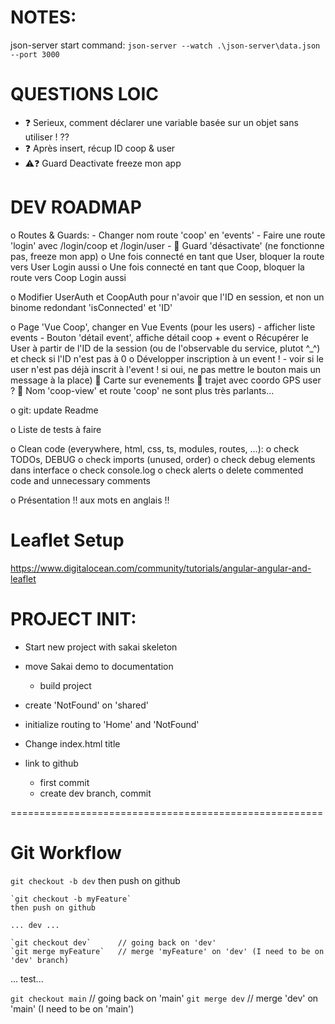 # NOTES:
json-server start command:
`json-server --watch .\json-server\data.json --port 3000`


# QUESTIONS LOIC
- ❓ Serieux, comment déclarer une variable basée sur un objet sans utiliser ! ??
- ❓ Après insert, récup ID coop & user
- ⚠️❓ Guard Deactivate freeze mon app


# DEV ROADMAP
o Routes & Guards: 
	- Changer nom route 'coop' en 'events'
	- Faire une route 'login' avec /login/coop et /login/user
		- 🐛 Guard 'désactivate' (ne fonctionne pas, freeze mon app) 
		o Une fois connecté en tant que User, bloquer la route vers User Login aussi
		o Une fois connecté en tant que Coop, bloquer la route vers Coop Login aussi

o Modifier UserAuth et CoopAuth pour n'avoir que l'ID en session, et non un binome redondant 'isConnected' et 'ID'

o Page 'Vue Coop', changer en Vue Events (pour les users)
	- afficher liste events
	- Bouton 'détail event', affiche détail coop + event
	o Récupérer le User à partir de l'ID de la session (ou de l'observable du service, plutot ^_^) et check si l'ID n'est pas à 0
	o Développer inscription à un event !
		- voir si le user n'est pas déjà inscrit à l'event ! si oui, ne pas mettre le bouton mais un message à la place)
	🙏 Carte sur evenements
		🙏 trajet avec coordo GPS user ?
	🙏 Nom 'coop-view' et route 'coop' ne sont plus très parlants...

o git: update Readme

o Liste de tests à faire

o Clean code (everywhere, html, css, ts, modules, routes, ...):
	o check TODOs, DEBUG
	o check imports (unused, order)
	o check debug elements dans interface
	o check console.log
	o check alerts
	o delete commented code and unnecessary comments

o Présentation !! aux mots en anglais !!


# Leaflet Setup
https://www.digitalocean.com/community/tutorials/angular-angular-and-leaflet


# PROJECT INIT: 
- Start new project with sakai skeleton
- move Sakai demo to documentation
	- build project
- create 'NotFound' on 'shared'
- initialize routing to 'Home' and 'NotFound'

- Change index.html title

- link to github
	- first commit
	- create dev branch, commit

======================================================

# Git Workflow
`git checkout -b dev`
then push on github

	`git checkout -b myFeature`
	then push on github

	... dev ...

	`git checkout dev`		// going back on 'dev'
	`git merge myFeature` 	// merge 'myFeature' on 'dev' (I need to be on 'dev' branch)

... test...

`git checkout main` 		// going back on 'main'
`git merge dev` 			// merge 'dev' on 'main' (I need to be on 'main')
